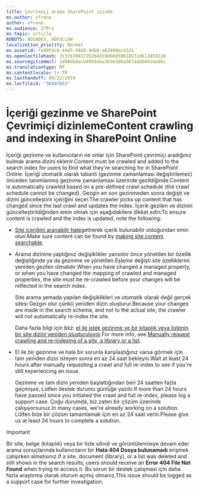```yaml
---
title: Çevrimiçi arama SharePoint içinde
ms.author: efrene
author: efrene
ms.audience: ITPro
ms.topic: article
ROBOTS: NOINDEX, NOFOLLOW
localization_priority: Normal
ms.assetid: fe00f4c0-44d5-49d4-9db0-a62698bcd1d1
ms.openlocfilehash: 3c3f6384172b2b4d59db6059618572db11059228
ms.sourcegitcommit: 1d98db8acb9959aba3b5e308a567ade6b62da56c
ms.translationtype: MT
ms.contentlocale: tr-TR
ms.lasthandoff: 08/22/2019
ms.locfileid: "36507651"
---
```

# <a name="content-crawling-and-indexing-in-sharepoint-online"></a><span data-ttu-id="6901c-102">İçeriği gezinme ve SharePoint Çevrimiçi dizinleme</span><span class="sxs-lookup"><span data-stu-id="6901c-102">Content crawling and indexing in SharePoint Online</span></span>

<span data-ttu-id="6901c-103">İçeriği gezinme ve kullanıcıların ne onlar için SharePoint çevrimiçi aradığınız bulmak arama dizini eklenir.</span><span class="sxs-lookup"><span data-stu-id="6901c-103">Content must be crawled and added to the search index for users to find what they're searching for in SharePoint Online.</span></span> <span data-ttu-id="6901c-104">İçeriği otomatik olarak tabanlı (gezinme zamanlaması değiştirilemez) önceden tanımlanmış gezinme zamanlaması üzerinde gezildiğinde.</span><span class="sxs-lookup"><span data-stu-id="6901c-104">Content is automatically crawled based on a pre-defined crawl schedule (the crawl schedule cannot be changed).</span></span> <span data-ttu-id="6901c-105">Gezgin en son gezinmeden sonra değişti ve dizini güncelleştirir içeriğini seçer.</span><span class="sxs-lookup"><span data-stu-id="6901c-105">The crawler picks up content that has changed since the last crawl and updates the index.</span></span> <span data-ttu-id="6901c-106">İçerik gezilen ve dizinin güncelleştirildiğinden emin olmak için aşağıdakilere dikkat edin:</span><span class="sxs-lookup"><span data-stu-id="6901c-106">To ensure content is crawled and the index is updated, note the following:</span></span>

- <span data-ttu-id="6901c-107">[Site içeriğini aranabilir hale](https://docs.microsoft.com/sharepoint/make-site-content-searchable)getirerek içerik bulunabilir olduğundan emin olun.</span><span class="sxs-lookup"><span data-stu-id="6901c-107">Make sure content can be found by [making site content searchable](https://docs.microsoft.com/sharepoint/make-site-content-searchable).</span></span>

- <span data-ttu-id="6901c-108">Arama dizinine yaptığınız değişiklikler yansıtılır önce yönetilen bir özellik değiştiğinde ya da gezinme ve yönetilen Eşleme değişti site özelliklerini yeniden gezilen olmalıdır.</span><span class="sxs-lookup"><span data-stu-id="6901c-108">When you have changed a managed property, or when you have changed the mapping of crawled and managed properties, the site must be re-crawled before your changes will be reflected in the search index.</span></span> 

    <span data-ttu-id="6901c-109">Site arama şemada yapılan değişiklikleri ve otomatik olarak değil gerçek sitesi Gezgin olur çünkü yeniden dizin oluşturur.</span><span class="sxs-lookup"><span data-stu-id="6901c-109">Because your changes are made in the search schema, and not to the actual site, the crawler will not automatically re-index the site.</span></span> 

    <span data-ttu-id="6901c-110">Daha fazla bilgi için bkz: [el ile istek gezinme ve bir kitaplık veya listenin bir site dizini yeniden oluşturuluyor](https://docs.microsoft.com/sharepoint/crawl-site-conten).</span><span class="sxs-lookup"><span data-stu-id="6901c-110">For more info, see [Manually request crawling and re-indexing of a site, a library or a list](https://docs.microsoft.com/sharepoint/crawl-site-conten).</span></span>

- <span data-ttu-id="6901c-111">El ile bir gezinme ve hala bir sorunla karşılaştığınız varsa görmek için tam yeniden dizin isteyen sonra en az 24 saat bekleyin.</span><span class="sxs-lookup"><span data-stu-id="6901c-111">Wait at least 24 hours after manually requesting a crawl and full re-index to see if you're still experiencing an issue.</span></span> 

    <span data-ttu-id="6901c-112">Gezinme ve tam dizin yeniden başlattığından beri 24 saatten fazla geçmişse, Lütfen destek durumu günlüğe yazılır.</span><span class="sxs-lookup"><span data-stu-id="6901c-112">If more than 24 hours have passed since you initiated the crawl and full re-index, please log a support case.</span></span> <span data-ttu-id="6901c-113">Çoğu durumda, biz zaten bir çözüm üzerinde çalışıyorsunuz.</span><span class="sxs-lookup"><span data-stu-id="6901c-113">In many cases, we're already working on a solution.</span></span> <span data-ttu-id="6901c-114">Lütfen bize bir çözüm tamamlamak için en az 24 saat verin.</span><span class="sxs-lookup"><span data-stu-id="6901c-114">Please give us at least 24 hours to complete a solution.</span></span>

> [!IMPORTANT]
> <span data-ttu-id="6901c-115">Bir site, belge (kitaplık) veya bir liste silindi ve görüntülenmeye devam eder arama sonuçlarında kullanıcıların bir **Hata 404 Dosya bulunamadı** erişmek çalışırken almalısınız.</span><span class="sxs-lookup"><span data-stu-id="6901c-115">If a site, document (library), or a list was deleted and still shows in the search results, users should receive an **Error 404 File Not Found** when trying to access it.</span></span> <span data-ttu-id="6901c-116">Bu sorun bir destek çalışması için daha fazla araştırma olarak oturum açmış olmanız.</span><span class="sxs-lookup"><span data-stu-id="6901c-116">This issue should be logged as a support case for further investigation.</span></span> 




